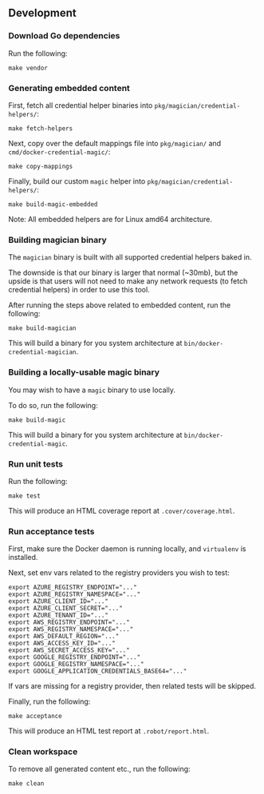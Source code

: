 ## Development

### Download Go dependencies

Run the following:

```
make vendor
```

### Generating embedded content

First, fetch all credential helper binaries into `pkg/magician/credential-helpers/`:

```
make fetch-helpers
```

Next, copy over the default mappings file into  `pkg/magician/` and `cmd/docker-credential-magic/`:

```
make copy-mappings
```

Finally, build our custom `magic` helper into `pkg/magician/credential-helpers/`:

```
make build-magic-embedded
```

Note: All embedded helpers are for Linux amd64 architecture.

### Building magician binary

The `magician` binary is built with all supported credential helpers baked in.

The downside is that our binary is larger that normal (~30mb), but the upside
is that users will not need to make any network requests (to fetch credential helpers)
in order to use this tool.

After running the steps above related to embedded content,
run the following:

```
make build-magician
```

This will build a binary for you system architecture at `bin/docker-credential-magician`.

### Building a locally-usable magic binary

You may wish to have a `magic` binary to use locally.

To do so, run the following:

```
make build-magic
```

This will build a binary for you system architecture at `bin/docker-credential-magic`.

### Run unit tests

Run the following:

```
make test
```

This will produce an HTML coverage report at `.cover/coverage.html`.

### Run acceptance tests

First, make sure the Docker daemon is running locally, and `virtualenv` is installed.

Next, set env vars related to the registry providers you wish to test:

```
export AZURE_REGISTRY_ENDPOINT="..."
export AZURE_REGISTRY_NAMESPACE="..."
export AZURE_CLIENT_ID="..."
export AZURE_CLIENT_SECRET="..."
export AZURE_TENANT_ID="..."
export AWS_REGISTRY_ENDPOINT="..."
export AWS_REGISTRY_NAMESPACE="..."
export AWS_DEFAULT_REGION="..."
export AWS_ACCESS_KEY_ID="..."
export AWS_SECRET_ACCESS_KEY="..."
export GOOGLE_REGISTRY_ENDPOINT="..."
export GOOGLE_REGISTRY_NAMESPACE="..."
export GOOGLE_APPLICATION_CREDENTIALS_BASE64="..."
```

If vars are missing for a registry provider, then related tests will be skipped.

Finally, run the following:

```
make acceptance
```

This will produce an HTML test report at `.robot/report.html`.

### Clean workspace

To remove all generated content etc., run the following:

```
make clean
```
